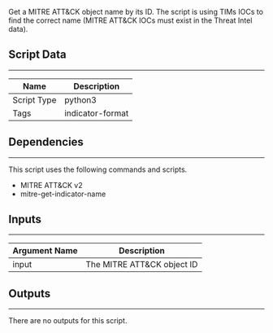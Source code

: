 Get a MITRE ATT&CK object name by its ID. The script is using TIMs IOCs to find the correct name (MITRE ATT&CK IOCs must exist in the Threat Intel data).

## Script Data

---

| **Name** | **Description** |
| --- | --- |
| Script Type | python3 |
| Tags | indicator-format |

## Dependencies

---
This script uses the following commands and scripts.

* MITRE ATT&CK v2
* mitre-get-indicator-name

## Inputs

---

| **Argument Name** | **Description** |
| --- | --- |
| input | The MITRE ATT&amp;CK object ID |

## Outputs

---
There are no outputs for this script.
